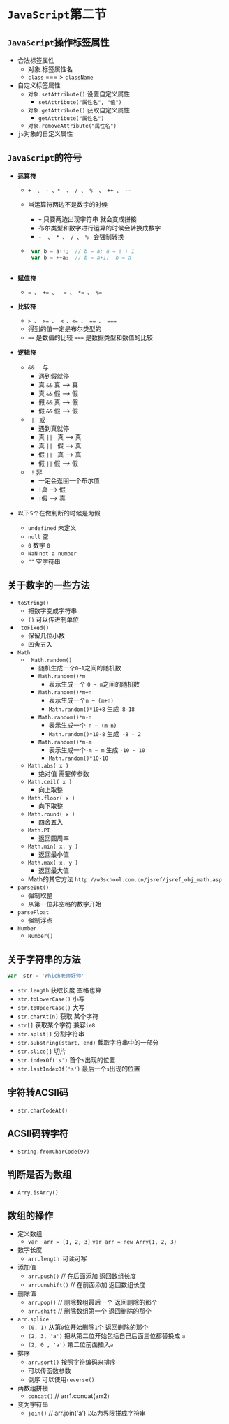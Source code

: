# `JavaScript`第二节

## `JavaScript`操作标签属性

* 合法标签属性
  * 对象.标签属性名
  * `class` === > `className`
* 自定义标签属性
  * `对象.setAttribute()`  设置自定义属性
    * `setAttribute("属性名", "值")`  
  * `对象.getAttribute()` 获取自定义属性
    * `getAttribute("属性名")`
  * `对象.removeAttribute("属性名")`
* `js`对象的自定义属性

## `JavaScript`的符号

* **运算符** 

  * ` +  、 - 、*  、 / 、 %  、 ++ 、 --   `

  * 当运算符两边不是数字的时候
    * `+` 只要两边出现字符串 就会变成拼接
    * 布尔类型和数字进行运算的时候会转换成数字
    * `-  、 * 、 / 、 % ` 会强制转换

  * ```javascript
     var b = a++;  // b = a; a = a + 1
     var b = ++a;  // b = a+1;  b = a
     ```
    ```

    ```

* **赋值符**

  * `= 、 += 、 -= 、 *= 、 %=   `

* **比较符**

  * `> 、 >= 、 < 、<= 、 == 、 ===`
  * 得到的值一定是布尔类型的
  * `==` 是数值的比较  `===` 是数据类型和数值的比较

* **逻辑符**

  * `&&  `  与
    * 遇到假就停
    * 真 `&&` 真   -->  真
    * 真 `&&` 假   -->  假
    * 假 `&&` 真   -->  假
    * 假 `&&` 假   -->  假
  * ` ||`  或
    * 遇到真就停
    * 真 `|| ` 真   -->  真
    * 真 `|| ` 假  -->  真
    * 假 `|| ` 真   -->  真
    * 假 `||` 假   -->  假
  * ` !`  非
    * 一定会返回一个布尔值
    * `!`真   -->  假
    * `!`假   -->  真

* 以下`5`个在做判断的时候是为假

  * `undefined`  未定义
  * `null`  空
  * `0`  数字 `0`
  * `NaN`   `not a number`
  * `""`    空字符串


## 关于数字的一些方法

* `toString()`
  *  把数字变成字符串 
  *  `()` 可以传进制单位 
* ` toFixed()` 
  * 保留几位小数
  * 四舍五入
* `Math`
  * ` Math.random()`
    * 随机生成一个`0~1`之间的随机数
    * `Math.random()*m`  
      * 表示生成一个 `0 ~ m`之间的随机数
    * `Math.random()*m+n`
      * 表示生成一个`n ~ (m+n)`
      * `Math.random()*10+8`   生成` 8-18` 
    * `Math.random()*m-n`
      * 表示生成一个`-n ~ (m-n)`
      * `Math.random()*10-8`   生成` -8 - 2` 
    * `Math.random()*m-m`
      * 表示生成一个`-m ~ m`  生成  `-10 ~ 10`
      * `Math.random()*10-10`  
  * `Math.abs( x )`
    * 绝对值 需要传参数
  * `Math.ceil( x )`
    * 向上取整
  * `Math.floor( x )`
    * 向下取整
  * `Math.round( x )`
    * 四舍五入
  * `Math.PI`
    * 返回圆周率 
  * `Math.min( x, y )`
    * 返回最小值
  * `Math.max( x, y )`
    * 返回最大值
  * Math的其它方法 `http://w3school.com.cn/jsref/jsref_obj_math.asp`
* `parseInt()`
  * 强制取整
  * 从第一位非空格的数字开始  
* `parseFloat`
  * 强制浮点
* `Number`
  * `Number()`


## 关于字符串的方法

```javascript
var  str = 'Which老师好帅' 
```

* `str.length` 获取长度 空格也算
* `str.toLowerCase()`     小写
* `str.toUpeerCase()`     大写
* `str.charAt(n)`            获取 某个字符
* `str[]`   获取某个字符  兼容`ie8`
* `str.split[]`  分割字符串
* `str.substring(start, end)` 截取字符串中的一部分
* `str.slice[]`    切片
* `str.indexOf('s')`  首个`s`出现的位置 
* `str.lastIndexOf('s')`  最后一个`s`出现的位置  

## 字符转ACSII码 

* `str.charCodeAt()`

## ACSII码转字符

* `String.fromCharCode(97)`

## 判断是否为数组

* `Arry.isArry()`

## 数组的操作

* 定义数组
  *  `var  arr = [1, 2, 3]`  `var arr = new Arry(1, 2, 3)`
* 数字长度
  * `arr.length `可读可写
* 添加值
  * `arr.push()` //  在后面添加  返回数组长度
  * `arr.unshift()`  // 在前面添加  返回数组长度 
* 删除值
  * `arr.pop()`  // 删除数组最后一个 返回删除的那个
  * `arr.shift`   // 删除数组第一个  返回删除的那个
* `arr.splice` 
  * `(0, 1)` 从第`0`位开始删除`1`个   返回删除的那个
  * `(2, 3, 'a')`   把从第二位开始包括自己后面三位都替换成 `a`
  * `(2, 0 , 'a')` 第二位前面插入`a`
* 排序
  * `arr.sort()`  按照字符编码来排序
  * 可以传函数参数
  * 倒序  可以使用`reverse()`
* 两数组拼接
  * `concat()`    //  arr1.concat(arr2)
* 变为字符串
  * `join()`  // arr.join('a')  以`a`为界限拼成字符串

